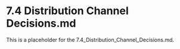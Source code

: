 # 7.4 Distribution Channel Decisions.md

This is a placeholder for the 7.4_Distribution_Channel_Decisions.md.